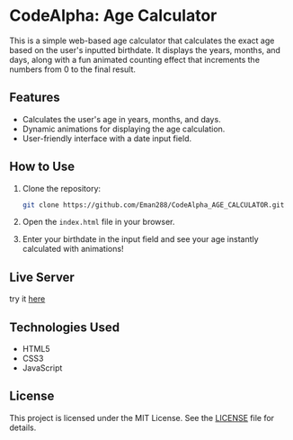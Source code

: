 # CodeAlpha: Age Calculator

This is a simple web-based age calculator that calculates the exact age based on the user's inputted birthdate. It displays the years, months, and days, along with a fun animated counting effect that increments the numbers from 0 to the final result.

## Features

- Calculates the user's age in years, months, and days.
- Dynamic animations for displaying the age calculation.
- User-friendly interface with a date input field.

## How to Use

1. Clone the repository:

    ```bash
    git clone https://github.com/Eman288/CodeAlpha_AGE_CALCULATOR.git
    ```

2. Open the `index.html` file in your browser.

3. Enter your birthdate in the input field and see your age instantly calculated with animations!

## Live Server
  try it [here](https://Eman288.github.io/CodeAlpha_AGE_CALCULATOR/)

## Technologies Used

- HTML5
- CSS3
- JavaScript

## License

This project is licensed under the MIT License. See the [LICENSE](LICENSE) file for details.
